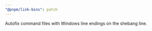 ```yaml
---
"@pnpm/link-bins": patch
---
```


Autofix command files with Windows line endings on the shebang line.
